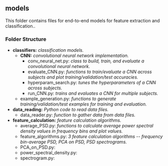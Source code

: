 

## models

This folder contains files for end-to-end models for feature extraction and classification..


### Folder Structure

* **classifiers:** _classification models._
  * **CNN:** _convolutional neural network implementation._
     * conv_neural_net.py: _class to build, train, and evaluate a convolutional neural network._
     * evaluate_CNN.py: _functions to train/evaluate a CNN across subjects and plot training/validation/test accuracies._
     * hyperparam_search.py: _tunes the hyperparameters of a CNN across subjects._
     * run_CNN.py: _trains and evaluates a CNN for multiple subjects._
  * example_generation.py: _functions to generate training/validation/test examples for training and evaluation._
* **data_reading:** _Python code to read data files._
  * data_reader.py: _function to gather data from data files._
* **feature_calculation:** _feature calculation algorithms._
  * average_PSD.py: _functions to calculate average power spectral density values in frequency bins and plot values._
  * feature_algorithms.py: _3 feature calculation algorithms -- frequency bin-average PSD, PCA on PSD, PSD spectrograms._
  * PCA_on_PSD.py:
  * power_spectral_density.py:
  * spectrogram.py:

